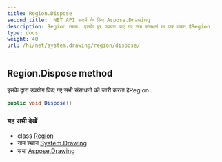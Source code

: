 ```yaml
---
title: Region.Dispose
second_title: .NET API संदर्भ के लिए Aspose.Drawing
description: Region तरक. इसके द्वर उपयग कए गए सभ संसधनं क जर करत हैRegion .
type: docs
weight: 40
url: /hi/net/system.drawing/region/dispose/
---
```

## Region.Dispose method

इसके द्वारा उपयोग किए गए सभी संसाधनों को जारी करता हैRegion .

```csharp
public void Dispose()
```

### यह सभी देखें

* class [Region](../)
* नाम स्थान [System.Drawing](../../region/)
* सभा [Aspose.Drawing](../../../)


